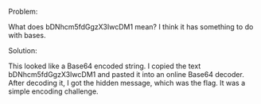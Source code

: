 Problem:

What does bDNhcm5fdGgzX3IwcDM1 mean? I think it has something to do with bases.

Solution:

This looked like a Base64 encoded string. 
I copied the text bDNhcm5fdGgzX3IwcDM1 and pasted it into an online Base64 decoder.
After decoding it, I got the hidden message, which was the flag. 
It was a simple encoding challenge.
